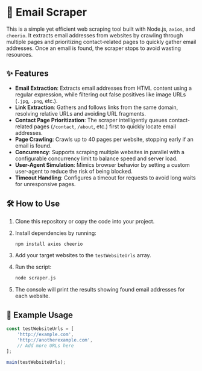 # 🚀 Email Scraper

This is a simple yet efficient web scraping tool built with Node.js, `axios`, and `cheerio`. It extracts email addresses from websites by crawling through multiple pages and prioritizing contact-related pages to quickly gather email addresses. Once an email is found, the scraper stops to avoid wasting resources.

## ✨ Features

- **Email Extraction**: Extracts email addresses from HTML content using a regular expression, while filtering out false positives like image URLs (`.jpg`, `.png`, etc.).
- **Link Extraction**: Gathers and follows links from the same domain, resolving relative URLs and avoiding URL fragments.
- **Contact Page Prioritization**: The scraper intelligently queues contact-related pages (`/contact`, `/about`, etc.) first to quickly locate email addresses.
- **Page Crawling**: Crawls up to 40 pages per website, stopping early if an email is found.
- **Concurrency**: Supports scraping multiple websites in parallel with a configurable concurrency limit to balance speed and server load.
- **User-Agent Simulation**: Mimics browser behavior by setting a custom user-agent to reduce the risk of being blocked.
- **Timeout Handling**: Configures a timeout for requests to avoid long waits for unresponsive pages.

## 🛠️ How to Use

1. Clone this repository or copy the code into your project.
2. Install dependencies by running:

    ```bash
    npm install axios cheerio
    ```

3. Add your target websites to the `testWebsiteUrls` array.
4. Run the script:

    ```bash
    node scraper.js
    ```

5. The console will print the results showing found email addresses for each website.

## 📝 Example Usage

```javascript
const testWebsiteUrls = [
    'http://example.com',
    'http://anotherexample.com',
    // Add more URLs here
];

main(testWebsiteUrls);
